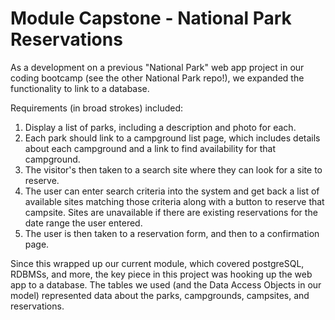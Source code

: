# Module Capstone - National Park Reservations

As a development on a previous "National Park" web app project in our coding bootcamp (see the other National Park repo!), we expanded the functionality to link to a database. 

Requirements (in broad strokes) included:
1. Display a list of parks, including a description and photo for each.
2. Each park should link to a campground list page, which includes details about each campground and a link to find availability for that campground.
3. The visitor's then taken to a search site where they can look for a site to reserve.
4. The user can enter search criteria into the system and get back a list of available sites matching those criteria along with a button to reserve that campsite. Sites are unavailable if there are existing reservations for the date range the user entered.
5. The user is then taken to a reservation form, and then to a confirmation page.
 
Since this wrapped up our current module, which covered postgreSQL, RDBMSs, and more, the key piece in this project was hooking up the web app to a database. The tables we used (and the Data Access Objects in our model) represented data about the parks, campgrounds, campsites, and reservations. 


 
